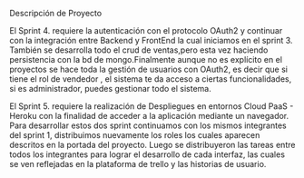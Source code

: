 Descripción de Proyecto

El Sprint 4. requiere la autenticación con el protocolo OAuth2 y continuar con la integración entre Backend y FrontEnd la cual iniciamos en el sprint 3. También se desarrolla todo el crud de ventas,pero esta vez haciendo persistencia con la bd de mongo.Finalmente aunque no es explícito en el proyectos se hace toda la gestión de usuarios con OAuth2, es decir que si tiene el rol de vendedor , el sistema te da acceso a ciertas funcionalidades, si es administrador, puedes gestionar todo el sistema.
 
El Sprint 5. requiere la realización de Despliegues en entornos Cloud PaaS - Heroku con la finalidad de acceder a la aplicación mediante un navegador.
Para desarrollar estos dos sprint continuamos con los mismos integrantes del sprint 1, distribuimos nuevamente los roles los cuales aparecen descritos en la portada del proyecto. Luego se distribuyeron las tareas entre todos los integrantes para lograr el desarrollo de cada interfaz, las cuales se ven reflejadas en la plataforma de trello y las historias de usuario.
